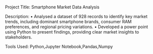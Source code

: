 Project Title: Smartphone Market Data Analysis

Description: 
•	Analysed a dataset of 928 records to identify key market trends, including dominant smartphone brands, consumer RAM preferences, and regional pricing variations.
•	Developed a power point using Python to present findings, providing clear market insights to stakeholders.

Tools Used: Python,Jupyter Notebook,Pandas,Numpy
